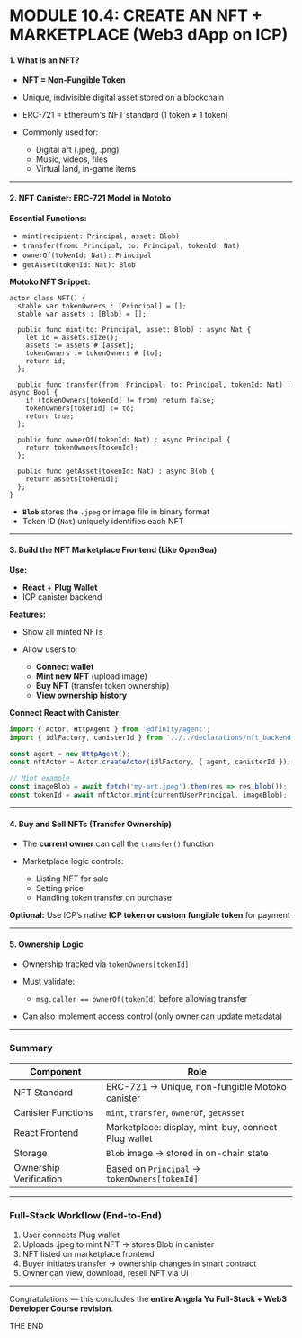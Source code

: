 # MODULE 10.4: CREATE AN NFT + MARKETPLACE (Web3 dApp on ICP)


#### 1. What Is an NFT?

* **NFT = Non-Fungible Token**
* Unique, indivisible digital asset stored on a blockchain
* ERC-721 = Ethereum's NFT standard (1 token ≠ 1 token)
* Commonly used for:

  * Digital art (.jpeg, .png)
  * Music, videos, files
  * Virtual land, in-game items

---

#### 2. NFT Canister: ERC-721 Model in Motoko

**Essential Functions:**

* `mint(recipient: Principal, asset: Blob)`
* `transfer(from: Principal, to: Principal, tokenId: Nat)`
* `ownerOf(tokenId: Nat): Principal`
* `getAsset(tokenId: Nat): Blob`

**Motoko NFT Snippet:**

```motoko
actor class NFT() {
  stable var tokenOwners : [Principal] = [];
  stable var assets : [Blob] = [];

  public func mint(to: Principal, asset: Blob) : async Nat {
    let id = assets.size();
    assets := assets # [asset];
    tokenOwners := tokenOwners # [to];
    return id;
  };

  public func transfer(from: Principal, to: Principal, tokenId: Nat) : async Bool {
    if (tokenOwners[tokenId] != from) return false;
    tokenOwners[tokenId] := to;
    return true;
  };

  public func ownerOf(tokenId: Nat) : async Principal {
    return tokenOwners[tokenId];
  };

  public func getAsset(tokenId: Nat) : async Blob {
    return assets[tokenId];
  };
}
```

* **`Blob`** stores the `.jpeg` or image file in binary format
* Token ID (`Nat`) uniquely identifies each NFT

---

#### 3. Build the NFT Marketplace Frontend (Like OpenSea)

**Use:**

* **React** + **Plug Wallet**
* ICP canister backend

**Features:**

* Show all minted NFTs
* Allow users to:

  * **Connect wallet**
  * **Mint new NFT** (upload image)
  * **Buy NFT** (transfer token ownership)
  * **View ownership history**

**Connect React with Canister:**

```js
import { Actor, HttpAgent } from '@dfinity/agent';
import { idlFactory, canisterId } from '../../declarations/nft_backend';

const agent = new HttpAgent();
const nftActor = Actor.createActor(idlFactory, { agent, canisterId });

// Mint example
const imageBlob = await fetch('my-art.jpeg').then(res => res.blob());
const tokenId = await nftActor.mint(currentUserPrincipal, imageBlob);
```

---

#### 4. Buy and Sell NFTs (Transfer Ownership)

* The **current owner** can call the `transfer()` function
* Marketplace logic controls:

  * Listing NFT for sale
  * Setting price
  * Handling token transfer on purchase

**Optional:**
Use ICP’s native **ICP token or custom fungible token** for payment

---

#### 5. Ownership Logic

* Ownership tracked via `tokenOwners[tokenId]`
* Must validate:

  * `msg.caller == ownerOf(tokenId)` before allowing transfer
* Can also implement access control (only owner can update metadata)

---

### Summary

| Component              | Role                                                 |
| ---------------------- | ---------------------------------------------------- |
| NFT Standard           | ERC-721 → Unique, non-fungible Motoko canister       |
| Canister Functions     | `mint`, `transfer`, `ownerOf`, `getAsset`            |
| React Frontend         | Marketplace: display, mint, buy, connect Plug wallet |
| Storage                | `Blob` image → stored in on-chain state              |
| Ownership Verification | Based on `Principal` → `tokenOwners[tokenId]`        |

---

### Full-Stack Workflow (End-to-End)

1. User connects Plug wallet
2. Uploads .jpeg to mint NFT → stores Blob in canister
3. NFT listed on marketplace frontend
4. Buyer initiates transfer → ownership changes in smart contract
5. Owner can view, download, resell NFT via UI

---

Congratulations — this concludes the **entire Angela Yu Full-Stack + Web3 Developer Course revision**.

<footer>THE END</footer> 
